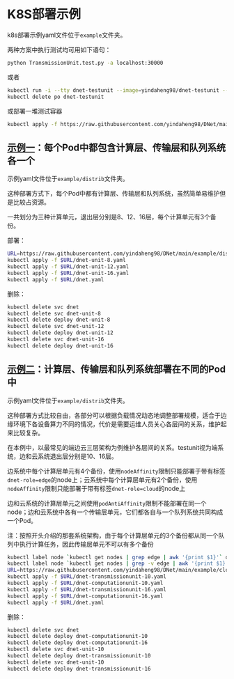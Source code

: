 # K8S部署示例

k8s部署示例yaml文件位于`example`文件夹。

两种方案中执行测试均可用如下语句：

```sh
python TransmissionUnit.test.py -a localhost:30000
```

或者

```sh
kubectl run -i --tty dnet-testunit --image=yindaheng98/dnet-testunit --restart=Never --command -- python TransmissionUnit.test.py -a dnet:8080
kubectl delete po dnet-testunit
```

或部署一堆测试容器

```sh
kubectl apply -f https://raw.githubusercontent.com/yindaheng98/DNet/main/example/dnet-testunit.yaml
```

## [示例一](./distrib)：每个Pod中都包含计算层、传输层和队列系统各一个

示例yaml文件位于`example/distrib`文件夹。

这种部署方式下，每个Pod中都有计算层、传输层和队列系统，虽然简单易维护但是比较占资源。

一共划分为三种计算单元，退出层分别是8、12、16层，每个计算单元有3个备份。

部署：

```sh
URL=https://raw.githubusercontent.com/yindaheng98/DNet/main/example/distrib
kubectl apply -f $URL/dnet-unit-8.yaml
kubectl apply -f $URL/dnet-unit-12.yaml
kubectl apply -f $URL/dnet-unit-16.yaml
kubectl apply -f $URL/dnet.yaml
```

删除：

```sh
kubectl delete svc dnet
kubectl delete svc dnet-unit-8
kubectl delete deploy dnet-unit-8
kubectl delete svc dnet-unit-12
kubectl delete deploy dnet-unit-12
kubectl delete svc dnet-unit-16
kubectl delete deploy dnet-unit-16
```

## [示例二](./cloud-edge)：计算层、传输层和队列系统部署在不同的Pod中

示例yaml文件位于`example/distrib`文件夹。

这种部署方式比较自由，各部分可以根据负载情况动态地调整部署规模，适合于边缘环境下各设备算力不同的情况，代价是需要运维人员关心各层间的关系，维护起来比较复杂。

在本例中，以最常见的端边云三层架构为例维护各层间的关系。testunit视为端系统，边和云系统退出层分别是10、16层。

边系统中每个计算层单元有4个备份，使用`nodeAffinity`限制只能部署于带有标签`dnet-role=edge`的node上；云系统中每个计算层单元有2个备份，使用`nodeAffinity`限制只能部署于带有标签`dnet-role=cloud`的node上

边和云系统的计算层单元之间使用`podAntiAffinity`限制不能部署在同一个node；边和云系统中各有一个传输层单元，它们都各自与一个队列系统共同构成一个Pod。

注：按照开头介绍的那套系统架构，由于每个计算层单元的3个备份都从同一个队列中执行计算任务，因此传输层单元不可以有多个备份

```sh
kubectl label node `kubectl get nodes | grep edge | awk '{print $1}'` dnet-role=edge
kubectl label node `kubectl get nodes | grep -v edge | awk '{print $1}'` dnet-role=cloud
URL=https://raw.githubusercontent.com/yindaheng98/DNet/main/example/cloud-edge
kubectl apply -f $URL/dnet-transmissionunit-10.yaml
kubectl apply -f $URL/dnet-computationunit-10.yaml
kubectl apply -f $URL/dnet-transmissionunit-16.yaml
kubectl apply -f $URL/dnet-computationunit-16.yaml
kubectl apply -f $URL/dnet.yaml
```

删除：

```sh
kubectl delete svc dnet
kubectl delete deploy dnet-computationunit-10
kubectl delete deploy dnet-computationunit-16
kubectl delete svc dnet-unit-10
kubectl delete deploy dnet-transmissionunit-10
kubectl delete svc dnet-unit-10
kubectl delete deploy dnet-transmissionunit-16
```
